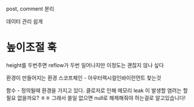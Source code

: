 post, comment 분리

데이터 관리 쉽게

# 높이조절 훅

height를 두번주면 reflow가 두번 일어나지만
이정도는 괜찮지 않나 싶다

환경이 만들어지는 환경
스코프체인 - 아우터렉시컬인바이런먼트 찾는것

함수 - 정의될때 환경을 가지고 있다.
클로저로 인해 메모리 leak 이 발생할 염려는 할 필요 없을까요? ㅎㅎ
그래서 쓸일 없으면 null로 해제해줘야 하는걸로 알고있습니다!
